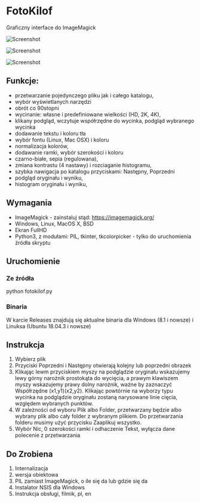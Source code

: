 # FotoKilof
Graficzny interface do ImageMagick

![Screenshot](https://github.com/TeaM-TL/FotoKilof/blob/master/fotokilof.png)

![Screenshot](https://github.com/TeaM-TL/FotoKilof/blob/master/fotokilof1.png)

![Screenshot](https://github.com/TeaM-TL/FotoKilof/blob/master/fotokilof2.png)

## Funkcje:
 - przetwarzanie pojedynczego pliku jak i całego katalogu,
 - wybór wyświetlanych narzędzi
 - obrót co 90stopni
 - wycinanie: własne i predefiniowane wielkości (HD, 2K, 4K),
 - klikany podgląd, wczytuje współrzędne do wycinka, podgląd wybranego wycinka
 - dodawanie tekstu i koloru tła
 - wybór fontu (Linux, Mac OSX) i koloru
 - normalizacja kolorów,
 - dodawanie ramki, wybór szerokości i koloru
 - czarno-białe, sepia (regulowana),
 - zmiana kontrastu (4 nastawy) i rozciaganie histogramu,
 - szybka nawigacja po katalogu przyciskami: Następny, Poprzedni
 - podgląd oryginału i wyniku,
 - histogram oryginału i wyniku,

## Wymagania
 - ImageMagick - zainstaluj stąd: https://imagemagick.org/
 - Windows, Linux, MacOS X, BSD
 - Ekran FullHD
 - Python3, z modułami: PIL, tkinter, tkcolorpicker - tylko do uruchomienia źródła skryptu

## Uruchomienie
### Ze źródła
python fotokilof.py

### Binaria
W karcie Releases znajdują się aktualne binaria dla Windows (8.1 i nowsze)
i Linuksa (Ubuntu 18.04.3 i nowsze)

## Instrukcja
1. Wybierz plik
2. Przyciski Poprzedni i Następny otwierają kolejny lub poprzedni obrazek
3. Klikając lewm przyciskiem myszy na podglądzie oryginału wskazujemy
lewy górny narożnik prostokąta do wycięcia, a prawym klawiszem myszy
wskazujemy prawy dolny narożnik, ważne by zaznaczyć Współrzędne (x1,y1)(x2,y2).
Klikając powtórnie na wyborzy typu wycinka na podglądzie oryginału 
zostaną narysowane linie cięcia, względem wybranych punktów.
4. W zależności od wyboru Plik albo Folder, przetwarzany będzie albo 
wybrany plik albo cały folder z wybranym plikiem.
Do przetwarzania folderu musimy użyć przycisku Zaaplikuj wszystko.
5. Wybór Nic, 0 szerokości ramki i odhaczenie Tekst, wyłącza dane 
polecenie z przetwarzania

## Do Zrobiena
1. Internalizacja
2. wersja obiektowa
3. PIL zamiast ImageMagick, o ile się da lub gdzie się da
4. Instalator NSIS dla Windows
5. Instrukcja obsługi, filmik, pl, en
